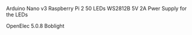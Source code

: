 
Arduino Nano v3
Raspberry Pi 2
50 LEDs WS2812B
5V 2A Pwer Supply for the LEDs


OpenElec 5.0.8
Boblight